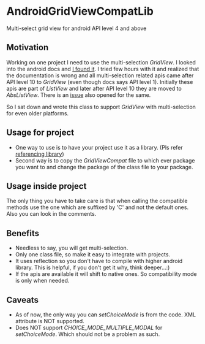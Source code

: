 AndroidGridViewCompatLib
========================

Multi-select grid view for android API level 4 and above

Motivation
----------

Working on one project I need to use the multi-selection *GridView*. I looked into the android docs and [I found it](http://developer.android.com/reference/android/widget/AbsListView.html#setChoiceMode(int)). I tried few hours with it and realized that the documentation is wrong and all multi-selection related apis came after API level 10 to *GridView* (even though docs says API level 1). Initially these apis are part of *ListView* and later after API level 10 they are moved to *AbsListView*. There is an [issue](http://code.google.com/p/android/issues/detail?id=16571) also opened for the same.

So I sat down and wrote this class to support *GridView* with multi-selection for even older platforms.

Usage for project
-----------------

* One way to use is to have your project use it as a library. (Pls refer [referencing library](http://developer.android.com/guide/developing/projects/projects-eclipse.html#ReferencingLibraryProject))
* Second way is to copy the *GridViewCompat* file to which ever package you want to and change the package of the class file to your package.

Usage inside project
--------------------

The only thing you have to take care is that when calling the compatible methods use the one which are suffixed by 'C' and not the default ones. Also you can look in the comments.

Benefits
--------

* Needless to say, you will get multi-selection.
* Only one class file, so make it easy to integrate with projects.
* It uses reflection so you don't have to compile with higher android library. This is helpful, if you don't get it why, think deeper...:)
* If the apis are available it will shift to native ones. So compatibility mode is only when needed.

Caveats
-------

* As of now, the only way you can *setChoiceMode* is from the code. XML attribute is NOT supported.
* Does NOT support *CHOICE_MODE_MULTIPLE_MODAL* for *setChoiceMode*. Which should not be a problem as such.
